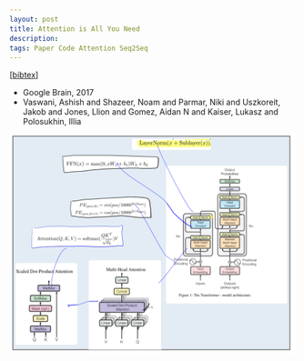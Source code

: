 ```yaml
---
layout: post
title: Attention is All You Need
description: 
tags: Paper Code Attention Seq2Seq
---
```


[[bibtex](/files/bibtex/attention_is_all_you_need.txt)]

* Google Brain, 2017
* Vaswani, Ashish and Shazeer, Noam and Parmar, Niki and Uszkoreit, Jakob and Jones, Llion and Gomez, Aidan N and Kaiser, Lukasz and Polosukhin, Illia 

<img src="/files/notes/Attention_is_All_You_Need.png" />
